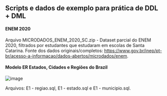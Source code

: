 ## Scripts e dados de exemplo para prática de DDL + DML

#### ENEM 2020

Arquivo MICRODADOS_ENEM_2020_SC.zip - Dataset parcial do ENEM 2020, filtrados por estudantes que estudaram em escolas de Santa Catarina.
Fonte dos dados originais/completos: https://www.gov.br/inep/pt-br/acesso-a-informacao/dados-abertos/microdados/enem.

#### Modelo ER Estados, Cidades e Regiões do Brazil

![image](https://user-images.githubusercontent.com/484662/193600856-93403e39-f52a-4b61-8150-b8d63eef73d5.png)

Arquivos: E1 - regiao.sql, E1 - estado.sql e E1 - municipio.sql.



